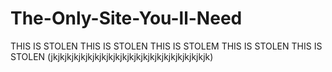 # The-Only-Site-You-ll-Need
THIS IS STOLEN THIS IS STOLEN THIS IS STOLEM THIS IS STOLEN THIS IS STOLEN (jkjkjkjkjkjkjkjkjkjkjkjkjkjkjkjkjkjkjkjkjkjkjk)
